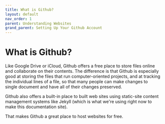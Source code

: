 ```yaml
---
title: What is Github?
layout: default
nav_order: 1
parent: Understanding Websites 
grand_parent: Setting Up Your Github Account
---
```


# What is Github? 

Like Google Drive or iCloud, Github offers a free place to store files online and collaborate on their contents. The difference is that Github is especially good at storing the files that run computer-oriented projects, and at tracking the individual lines of a file, so that many people can make changes to single document and have all of their changes preserved.

Github also offers a built-in place to built web sites using static-site content management systems like Jekyll (which is what we're using right now to make this documentation site).

That makes Github a great place to host websites for free.

